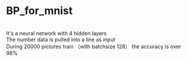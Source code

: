 # BP_for_mnist
<Br/>  It's a neural network with 4 hidden layers 
<Br/> The number data is pulled into a line as input
<Br/> During 20000 pictures train （with batchsize 128） the accuracy is over 98%
